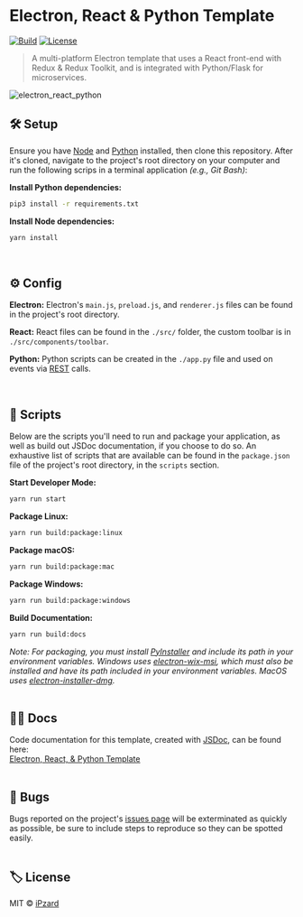 # Electron, React & Python Template

[![Build](https://img.shields.io/badge/build-passing-%23704cb6?style=for-the-badge)](https://github.com/iPzard/electron-react-python-template#readme)
[![License](https://img.shields.io/github/license/iPzard/electron-react-python-template?color=704cb6&style=for-the-badge)](https://github.com/iPzard/electron-react-python-template/blob/master/LICENSE)

> A multi-platform Electron template that uses a React front-end with Redux & Redux Toolkit, and is integrated with Python/Flask for microservices.

![electron_react_python](https://user-images.githubusercontent.com/8584126/95290114-59e42900-0821-11eb-8e43-a708959e8449.gif)

## 🛠️ Setup
Ensure you have [Node](https://nodejs.org/en/download/) and [Python](https://www.python.org/downloads/) installed, then clone this repository. After it's cloned, navigate to the project's root directory on your computer and
run the following scrips in a terminal application *(e.g., Git Bash)*:

**Install Python dependencies:**
```bash
pip3 install -r requirements.txt
```

**Install Node dependencies:**
```bash
yarn install
```

<br>

## ⚙️ Config

**Electron:** Electron's `main.js`, `preload.js`, and `renderer.js` files can be found in the project's root directory.

**React:** React files can be found in the `./src/` folder, the custom toolbar is in `./src/components/toolbar`.

**Python:** Python scripts can be created in the `./app.py` file and used on events via [REST](https://developer.mozilla.org/en-US/docs/Glossary/REST) calls.

<br>

## 📜 Scripts

Below are the scripts you'll need to run and package your application, as well as build out JSDoc documentation, if you choose to do so. An exhaustive list of scripts that are available can be found in the `package.json` file of the project's root directory, in the `scripts` section.

**Start Developer Mode:**
```bash
yarn run start
```

**Package Linux:**
```bash
yarn run build:package:linux
```

**Package macOS:**
```bash
yarn run build:package:mac
```

**Package Windows:**
```bash
yarn run build:package:windows
```

**Build Documentation:**
```bash
yarn run build:docs
```
*Note: For packaging, you must install [PyInstaller](https://pypi.org/project/pyinstaller) and include its path in your environment variables. Windows uses [electron-wix-msi](https://github.com/felixrieseberg/electron-wix-msi), which must also be installed and have its path included in your environment variables. MacOS uses [electron-installer-dmg](https://github.com/electron-userland/electron-installer-dmg).*
<br><br>

## 🐱‍👓 Docs
Code documentation for this template, created with [JSDoc](https://github.com/jsdoc/jsdoc), can be found here:<br>
[Electron, React, & Python Template](https://ipzard.github.io/electron-react-python-template/)
<br><br>

## 🦟 Bugs
Bugs reported on the project's [issues page](https://github.com/iPzard/electron-react-python-template/issues) will be exterminated as quickly as possible, be sure to include steps to reproduce so they can be spotted easily.
<br><br>

## 🏷️ License
MIT © [iPzard](https://github.com/iPzard/electron-react-python-template/blob/master/LICENSE)